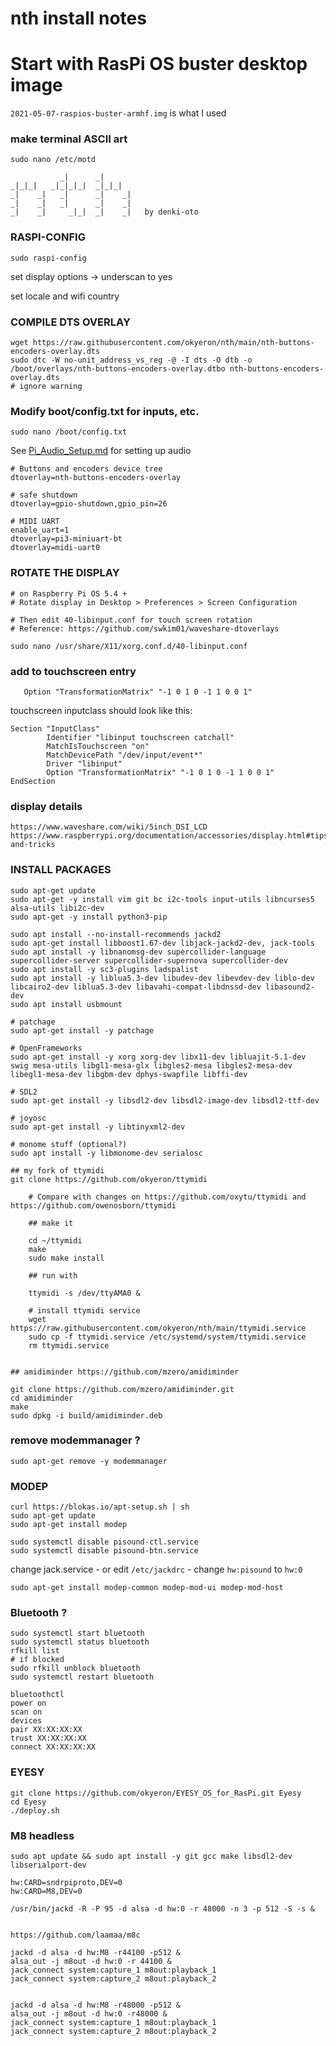 # nth install notes  

# Start with RasPi OS buster desktop image

`2021-05-07-raspios-buster-armhf.img` is what I used


### make terminal ASCII art  

`sudo nano /etc/motd`

```
           _|      _|
_|_|_|   _|_|_|_|  _|_|_|
_|    _|   _|      _|    _|
_|    _|   _|      _|    _|
_|    _|     _|_|  _|    _|   by denki-oto

```

### RASPI-CONFIG

`sudo raspi-config`  

set display options -> underscan to yes

set locale and wifi country


### COMPILE DTS OVERLAY

```
wget https://raw.githubusercontent.com/okyeron/nth/main/nth-buttons-encoders-overlay.dts
sudo dtc -W no-unit_address_vs_reg -@ -I dts -O dtb -o /boot/overlays/nth-buttons-encoders-overlay.dtbo nth-buttons-encoders-overlay.dts
# ignore warning
```

### Modify boot/config.txt for inputs, etc.

`sudo nano /boot/config.txt`  

See [Pi_Audio_Setup.md](Pi_Audio_Setup.md) for setting up audio  


```
# Buttons and encoders device tree
dtoverlay=nth-buttons-encoders-overlay

# safe shutdown
dtoverlay=gpio-shutdown,gpio_pin=26

# MIDI UART
enable_uart=1
dtoverlay=pi3-miniuart-bt
dtoverlay=midi-uart0

```

### ROTATE THE DISPLAY

```
# on Raspberry Pi OS 5.4 +
# Rotate display in Desktop > Preferences > Screen Configuration

# Then edit 40-libinput.conf for touch screen rotation
# Reference: https://github.com/swkim01/waveshare-dtoverlays

sudo nano /usr/share/X11/xorg.conf.d/40-libinput.conf
```

### add to touchscreen entry

`	Option "TransformationMatrix" "-1 0 1 0 -1 1 0 0 1"`

touchscreen inputclass should look like this:  
```
Section "InputClass"
        Identifier "libinput touchscreen catchall"
        MatchIsTouchscreen "on"
        MatchDevicePath "/dev/input/event*"
        Driver "libinput"
        Option "TransformationMatrix" "-1 0 1 0 -1 1 0 0 1"
EndSection
```

### display details 
	https://www.waveshare.com/wiki/5inch_DSI_LCD    
	https://www.raspberrypi.org/documentation/accessories/display.html#tips-and-tricks  


### INSTALL PACKAGES

```
sudo apt-get update
sudo apt-get -y install vim git bc i2c-tools input-utils libncurses5 alsa-utils libi2c-dev
sudo apt-get -y install python3-pip

sudo apt install --no-install-recommends jackd2
sudo apt-get install libboost1.67-dev libjack-jackd2-dev, jack-tools
sudo apt install -y libnanomsg-dev supercollider-language supercollider-server supercollider-supernova supercollider-dev 
sudo apt install -y sc3-plugins ladspalist 
sudo apt install -y liblua5.3-dev libudev-dev libevdev-dev liblo-dev libcairo2-dev liblua5.3-dev libavahi-compat-libdnssd-dev libasound2-dev 
sudo apt install usbmount

# patchage
sudo apt-get install -y patchage

# OpenFrameworks
sudo apt-get install -y xorg xorg-dev libx11-dev libluajit-5.1-dev swig mesa-utils libgl1-mesa-glx libgles2-mesa libgles2-mesa-dev libegl1-mesa-dev libgbm-dev dphys-swapfile libffi-dev

# SDL2
sudo apt-get install -y libsdl2-dev libsdl2-image-dev libsdl2-ttf-dev

# joyosc
sudo apt-get install -y libtinyxml2-dev

# monome stuff (optional?)
sudo apt install -y libmonome-dev serialosc

## my fork of ttymidi
git clone https://github.com/okyeron/ttymidi
 
	# Compare with changes on https://github.com/oxytu/ttymidi and https://github.com/owenosborn/ttymidi
	
	## make it
	
	cd ~/ttymidi
	make
	sudo make install

	## run with 

	ttymidi -s /dev/ttyAMA0 &

	# install ttymidi service
	wget https://raw.githubusercontent.com/okyeron/nth/main/ttymidi.service
	sudo cp -f ttymidi.service /etc/systemd/system/ttymidi.service
	rm ttymidi.service


## amidiminder https://github.com/mzero/amidiminder

git clone https://github.com/mzero/amidiminder.git
cd amidiminder
make
sudo dpkg -i build/amidiminder.deb

```

### remove modemmanager ?
`sudo apt-get remove -y modemmanager`



### MODEP  
```
curl https://blokas.io/apt-setup.sh | sh
sudo apt-get update
sudo apt-get install modep

sudo systemctl disable pisound-ctl.service
sudo systemctl disable pisound-btn.service
```

change jack.service - or edit `/etc/jackdrc` - change `hw:pisound` to `hw:0`  

`sudo apt-get install modep-common modep-mod-ui modep-mod-host`




### Bluetooth ?
```
sudo systemctl start bluetooth
sudo systemctl status bluetooth
rfkill list
# if blocked
sudo rfkill unblock bluetooth
sudo systemctl restart bluetooth

bluetoothctl
power on
scan on
devices
pair XX:XX:XX:XX
trust XX:XX:XX:XX
connect XX:XX:XX:XX
```

### EYESY

```
git clone https://github.com/okyeron/EYESY_OS_for_RasPi.git Eyesy
cd Eyesy
./deploy.sh
```

### M8 headless
```
sudo apt update && sudo apt install -y git gcc make libsdl2-dev libserialport-dev

hw:CARD=sndrpiproto,DEV=0
hw:CARD=M8,DEV=0

/usr/bin/jackd -R -P 95 -d alsa -d hw:0 -r 48000 -n 3 -p 512 -S -s &


https://github.com/laamaa/m8c

jackd -d alsa -d hw:M8 -r44100 -p512 &
alsa_out -j m8out -d hw:0 -r 44100 &
jack_connect system:capture_1 m8out:playback_1
jack_connect system:capture_2 m8out:playback_2


jackd -d alsa -d hw:M8 -r48000 -p512 &
alsa_out -j m8out -d hw:0 -r48000 &
jack_connect system:capture_1 m8out:playback_1
jack_connect system:capture_2 m8out:playback_2
```

